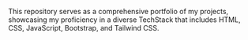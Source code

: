 This repository serves as a comprehensive portfolio of my projects, showcasing my proficiency in a diverse TechStack that includes HTML, CSS, JavaScript, Bootstrap, and Tailwind CSS.